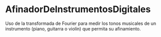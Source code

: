 # AfinadorDeInstrumentosDigitales
Uso de la transformada de Fourier para medir los tonos musicales de un instrumento (piano, guitarra o violín)  que permita su afinamiento. 
